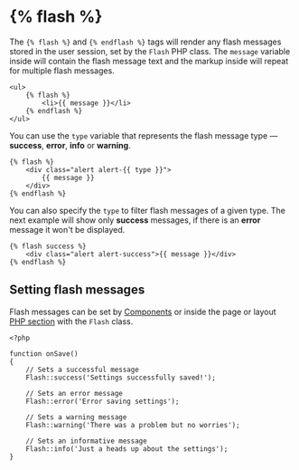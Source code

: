 # {% flash %}

The `{% flash %}` and `{% endflash %}` tags will render any flash messages stored in the user session, set by the `Flash` PHP class. The `message` variable inside will contain the flash message text and the markup inside will repeat for multiple flash messages.

    <ul>
        {% flash %}
            <li>{{ message }}</li>
        {% endflash %}
    </ul>

You can use the `type` variable that represents the flash message type &mdash; **success**, **error**, **info** or **warning**.

    {% flash %}
        <div class="alert alert-{{ type }}">
            {{ message }}
        </div>
    {% endflash %}

You can also specify the `type`  to filter flash messages of a given type. The next example will show only **success** messages, if there is an **error** message it won't be displayed.

    {% flash success %}
        <div class="alert alert-success">{{ message }}</div>
    {% endflash %}

## Setting flash messages

Flash messages can be set by [Components](../cms/components) or inside the page or layout [PHP section](../cms/themes#php-section) with the `Flash` class.

    <?php

    function onSave()
    {
        // Sets a successful message
        Flash::success('Settings successfully saved!');

        // Sets an error message
        Flash::error('Error saving settings');

        // Sets a warning message
        Flash::warning('There was a problem but no worries');

        // Sets an informative message
        Flash::info('Just a heads up about the settings');
    }
